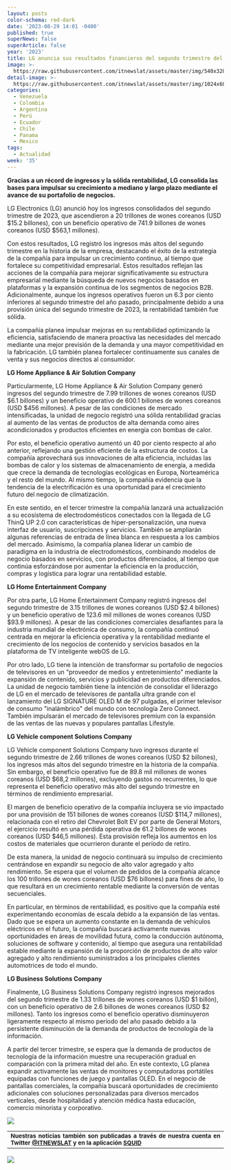 ```yaml
---
layout: posts
color-schema: red-dark
date: '2023-08-29 14:01 -0400'
published: true
superNews: false
superArticle: false
year: '2023'
title: LG anuncia sus resultados financieros del segundo trimestre del 2023
image: >-
  https://raw.githubusercontent.com/itnewslat/assets/master/img/540x320/LG-fabrica-p.jpg
detail-image: >-
  https://raw.githubusercontent.com/itnewslat/assets/master/img/1024x680/LG-fabrica-g.jpg
categories:
  - Venezuela
  - Colombia
  - Argentina
  - Perú
  - Ecuador
  - Chile
  - Panama
  - Mexico
tags:
  - Actualidad
week: '35'
---
```

**Gracias a un récord de ingresos y la sólida rentabilidad, LG consolida las bases para impulsar su crecimiento a mediano y largo plazo mediante el avance de su portafolio de negocios.**

LG Electronics (LG) anunció hoy los ingresos consolidados del segundo trimestre de 2023, que ascendieron a 20 trillones de wones coreanos (USD $15.2 billones), con un beneficio operativo de 741.9 billones de wones coreanos (USD $563,1 millones). 

Con estos resultados, LG registró los ingresos más altos del segundo trimestre en la historia de la empresa, destacando el éxito de la estrategia de la compañía para impulsar un crecimiento continuo, al tiempo que fortalece su competitividad empresarial. Estos resultados reflejan las acciones de la compañía para mejorar significativamente su estructura empresarial mediante la búsqueda de nuevos negocios basados en plataformas y la expansión continua de los segmentos de negocios B2B. Adicionalmente, aunque los ingresos operativos fueron un 6.3 por ciento inferiores al segundo trimestre del año pasado, principalmente debido a una provisión única del segundo trimestre de 2023, la rentabilidad también fue sólida.

La compañía planea impulsar mejoras en su rentabilidad optimizando la eficiencia, satisfaciendo de manera proactiva las necesidades del mercado mediante una mejor previsión de la demanda y una mayor competitividad en la fabricación. LG también planea fortalecer continuamente sus canales de venta y sus negocios directos al consumidor.

**LG Home Appliance & Air Solution Company**

Particularmente, LG Home Appliance & Air Solution Company generó ingresos del segundo trimestre de 7.99 trillones de wones coreanos (USD $6.1 billones) y un beneficio operativo de 600.1 billones de wones coreanos (USD $456 millones). A pesar de las condiciones de mercado intensificadas, la unidad de negocio registró una sólida rentabilidad gracias al aumento de las ventas de productos de alta demanda como aires acondicionados y productos eficientes en energía con bombas de calor.

Por esto, el beneficio operativo aumentó un 40 por ciento respecto al año anterior, reflejando una gestión eficiente de la estructura de costos. La compañía aprovechará sus innovaciones de alta eficiencia, incluidas las bombas de calor y los sistemas de almacenamiento de energía, a medida que crece la demanda de tecnologías ecológicas en Europa, Norteamérica y el resto del mundo. Al mismo tiempo, la compañía evidencia que la tendencia de la electrificación es una oportunidad para el crecimiento futuro del negocio de climatización.

En este sentido, en el tercer trimestre la compañía lanzará una actualización a su ecosistema de electrodomésticos conectados con la llegada de LG ThinQ UP 2.0 con características de hiper-personalización, una nueva interfaz de usuario, suscripciones y servicios. También se ampliarán algunas referencias de entrada de línea blanca en respuesta a los cambios del mercado. Asimismo, la compañía planea liderar un cambio de paradigma en la industria de electrodomésticos, combinando modelos de negocio basados en servicios, con productos diferenciados, al tiempo que continúa esforzándose por aumentar la eficiencia en la producción, compras y logística para lograr una rentabilidad estable.

**LG Home Entertainment Company**

Por otra parte, LG Home Entertainment Company registró ingresos del segundo trimestre de 3.15 trillones de wones coreanos (USD $2.4 billones)  y un beneficio operativo de 123.6 mil millones de wones coreanos (USD $93.9 millones). A pesar de  las condiciones comerciales desafiantes para la industria mundial de electrónica de consumo, la compañía continuó centrada en mejorar la eficiencia operativa y la rentabilidad mediante el crecimiento de los negocios de contenido y servicios basados en la plataforma de TV inteligente webOS de LG.

Por otro lado, LG tiene la intención de transformar su portafolio de negocios de televisores en un "proveedor de medios y entretenimiento" mediante la expansión de contenido, servicios y publicidad en productos diferenciados. La unidad de negocio también tiene la intención de consolidar el liderazgo de LG en el mercado de televisores de pantalla ultra grande con el lanzamiento del LG SIGNATURE OLED M de 97 pulgadas, el primer televisor de consumo "inalámbrico" del mundo con tecnología Zero Connect. También impulsarán el mercado de televisores premium con la expansión de las ventas de las nuevas y populares pantallas Lifestyle.

**LG Vehicle component Solutions Company**

LG Vehicle component Solutions Company tuvo ingresos durante el segundo trimestre de 2.66 trillones de wones coreanos (USD $2 billones), los ingresos más altos del segundo trimestre en la historia de la compañía. Sin embargo, el beneficio operativo fue de 89.8 mil millones de wones coreanos (USD $68,2 millones), excluyendo gastos no recurrentes, lo que representa el beneficio operativo más alto del segundo trimestre en términos de rendimiento empresarial.

El margen de beneficio operativo de la compañía incluyera se vio impactado por una provisión de 151 billones  de wones coreanos (USD $114,7 millones), relacionada con el retiro del Chevrolet Bolt EV por parte de General Motors, el ejercicio resultó en una pérdida operativa de 61.2 billones de wones coreanos (USD $46,5 millones). Esta provisión refleja los aumentos en los costos de materiales que ocurrieron durante el período de retiro.

De esta manera, la unidad de negocio continuará su impulso de crecimiento centrándose en expandir su negocio de alto valor agregado y alto rendimiento. Se espera que el volumen de pedidos de la compañía alcance los 100 trillones de wones coreanos (USD $76 billones) para fines de año, lo que resultará en un crecimiento rentable mediante la conversión de ventas secuenciales.

En particular, en términos de rentabilidad, es positivo que la compañía esté experimentando economías de escala debido a la expansión de las ventas. Dado que se espera un aumento constante en la demanda de vehículos eléctricos en el futuro, la compañía buscará activamente nuevas oportunidades en áreas de movilidad futura, como la conducción autónoma, soluciones de software y contenido, al tiempo que asegura una rentabilidad estable mediante la expansión de la proporción de productos de alto valor agregado y alto rendimiento suministrados a los principales clientes automotrices de todo el mundo.

**LG Business Solutions Company**

Finalmente, LG Business Solutions Company registró ingresos mejorados del segundo trimestre de 1.33 trillones de wones coreanos (USD $1 billón), con un beneficio operativo de 2.6 billones de wones coreanos (USD $2 millones). Tanto los ingresos como el beneficio operativo disminuyeron ligeramente respecto al mismo período del año pasado debido a la persistente disminución de la demanda de productos de tecnología de la información.

A partir del tercer trimestre, se espera que la demanda de productos de tecnología de la información muestre una recuperación gradual en comparación con la primera mitad del año. En este contexto, LG planea expandir activamente las ventas de monitores y computadoras portátiles equipadas con funciones de juego y pantallas OLED. En el negocio de pantallas comerciales, la compañía buscará oportunidades de crecimiento adicionales con soluciones personalizadas para diversos mercados verticales, desde hospitalidad y atención médica hasta educación, comercio minorista y corporativo.

![]({{site.baseurl}}/https://raw.githubusercontent.com/itnewslat/assets/master/img/540x320/LG-fabrica-p.jpg)

<table style="height: 42px;" width="569">
<tbody>
<tr>
<td style="text-align: justify;"><sub><strong>Nuestras noticias también son publicadas a través de nuestra cuenta en Twitter <a href="https://twitter.com/itnewslat?lang=es">@ITNEWSLAT</a> y en la aplicación <a href="https://squidapp.co/en/">SQUID</a></strong></sub></td>
</tr>
</tbody>
</table>

<img src="https://tracker.metricool.com/c3po.jpg?hash=56f88a41e39ab42c063cc51676587a04"/>
